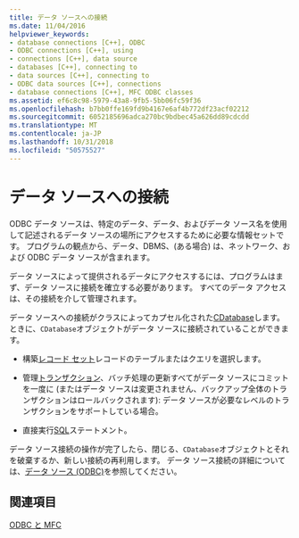 ```yaml
---
title: データ ソースへの接続
ms.date: 11/04/2016
helpviewer_keywords:
- database connections [C++], ODBC
- ODBC connections [C++], using
- connections [C++], data source
- databases [C++], connecting to
- data sources [C++], connecting to
- ODBC data sources [C++], connections
- database connections [C++], MFC ODBC classes
ms.assetid: ef6c8c98-5979-43a8-9fb5-5bb06fc59f36
ms.openlocfilehash: b7bb0ffe169fd9b4167e6af4b772df23acf02212
ms.sourcegitcommit: 6052185696adca270bc9bdbec45a626dd89cdcdd
ms.translationtype: MT
ms.contentlocale: ja-JP
ms.lasthandoff: 10/31/2018
ms.locfileid: "50575527"
---
```

# <a name="connecting-to-a-data-source"></a>データ ソースへの接続

ODBC データ ソースは、特定のデータ、データ、およびデータ ソース名を使用して記述されるデータ ソースの場所にアクセスするために必要な情報セットです。 プログラムの観点から、データ、DBMS、(ある場合) は、ネットワーク、および ODBC データ ソースが含まれます。

データ ソースによって提供されるデータにアクセスするには、プログラムはまず、データ ソースに接続を確立する必要があります。 すべてのデータ アクセスは、その接続を介して管理されます。

データ ソースへの接続がクラスによってカプセル化された[CDatabase](../../mfc/reference/cdatabase-class.md)します。 ときに、`CDatabase`オブジェクトがデータ ソースに接続されていることができます。

- 構築[レコード セット](../../mfc/reference/crecordset-class.md)レコードのテーブルまたはクエリを選択します。

- 管理[トランザクション](../../data/odbc/transaction-odbc.md)、バッチ処理の更新すべてがデータ ソースにコミットを一度に (またはデータ ソースは変更されません、バックアップ全体のトランザクションはロールバックされます): データ ソースが必要なレベルのトランザクションをサポートしている場合。

- 直接実行[SQL](../../data/odbc/sql.md)ステートメント。

データ ソース接続の操作が完了したら、閉じる、`CDatabase`オブジェクトとそれを破棄するか、新しい接続の再利用します。 データ ソース接続の詳細については、[データ ソース (ODBC)](../../data/odbc/data-source-odbc.md)を参照してください。

## <a name="see-also"></a>関連項目

[ODBC と MFC](../../data/odbc/odbc-and-mfc.md)